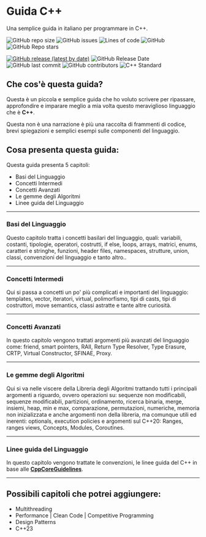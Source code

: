 # Guida C++
Una semplice guida in italiano per programmare in C++.

![GitHub repo size](https://img.shields.io/github/repo-size/LucaR01/Guida-Cpp)
![GitHub issues](https://img.shields.io/github/issues/LucaR01/Guida-Cpp)
![Lines of code](https://img.shields.io/tokei/lines/github.com/LucaR01/Guida-Cpp)
![GitHub](https://img.shields.io/github/license/LucaR01/Guida-Cpp)
![GitHub Repo stars](https://img.shields.io/github/stars/LucaR01/Guida-Cpp?style=social)
<!-- ![GitHub release (latest by date)](https://img.shields.io/github/v/release/LucaR01/Guida-Cpp) -->
[![GitHub release (latest by date)](https://img.shields.io/github/v/release/LucaR01/Guida-Cpp)](https://github.com/LucaR01/Guida-Cpp/releases)
![GitHub Release Date](https://img.shields.io/github/release-date/LucaR01/Guida-Cpp)
![GitHub last commit](https://img.shields.io/github/last-commit/LucaR01/Guida-Cpp)
![GitHub contributors](https://img.shields.io/github/contributors/LucaR01/Guida-Cpp)
![C++ Standard](https://img.shields.io/badge/C%2B%2B-11%7C14%7C17%7C20-blue.svg)

## Che cos'è questa guida?
Questa è un piccola e semplice guida che ho voluto scrivere per ripassare, approfondire e imparare meglio a mia volta questo meraviglioso linguaggio che è **C++**.

Questa non è una narrazione è più una raccolta di frammenti di codice, brevi spiegazioni e semplici esempi sulle componenti del linguaggio.

## Cosa presenta questa guida:

Questa guida presenta 5 capitoli:
- Basi del Linguaggio
- Concetti Intermedi
- Concetti Avanzati
- Le gemme degli Algoritmi
- Linee guida del Linguaggio

<hr>

### Basi del Linguaggio
Questo capitolo tratta i concetti basilari del linguaggio, quali: variabili, costanti, tipologie, operatori, costrutti, if else, loops, arrays, matrici, enums, caratteri e stringhe, funzioni, header files, namespaces, strutture, union, classi, convenzioni del linguaggio e tanto altro..

<hr>

### Concetti Intermedi
Qui si passa a concetti un po' più complicati e importanti del linguaggio: templates, vector, iteratori, virtual, polimorfismo, tipi di casts, tipi di costruttori, move semantics, classi astratte e tante altre curiosità.

<hr>

### Concetti Avanzati
In questo capitolo vengono trattati argomenti più avanzati del linguaggio come: friend, smart pointers, RAII, Return Type Resolver, Type Erasure, CRTP, Virtual Constructor, SFINAE, Proxy.

<hr>

### Le gemme degli Algoritmi
Qui si va nelle viscere della Libreria degli Algoritmi trattando tutti i principali argomenti a riguardo, ovvero operazioni su: sequenze non modificabili, sequenze modificabili, partizioni, ordinamento, ricerca binaria, merge, insiemi, heap, min e max, comparazione, permutazioni, numeriche, memoria non inizializzata e anche argomenti non della libreria, ma comunque utili ed inerenti: optionals, execution policies e argomenti sul C++20: Ranges, ranges views, Concepts, Modules, Coroutines.

<hr>

### Linee guida del Linguaggio
In questo capitolo vengono trattate le convenzioni, le linee guida del C++ in base alle [**CppCoreGuidelines**](https://github.com/isocpp/CppCoreGuidelines).

<hr>

## Possibili capitoli che potrei aggiungere:
- Multithreading
- Performance | Clean Code | Competitive Programming
- Design Patterns
- C++23
